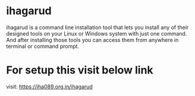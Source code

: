 # ihagarud
ihagarud is a command line installation tool that lets you install any of their designed tools on your Linux or Windows system with just one command. And after installing those tools you can access them from anywhere in terminal or command prompt.

# For setup this visit below link

visit: https://iha089.org.in/ihagarud
